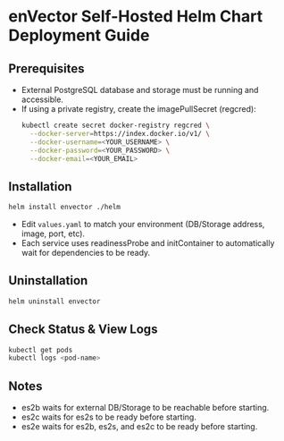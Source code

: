 # enVector Self-Hosted Helm Chart Deployment Guide

## Prerequisites
- External PostgreSQL database and storage must be running and accessible.
- If using a private registry, create the imagePullSecret (regcred):
  ```sh
  kubectl create secret docker-registry regcred \
    --docker-server=https://index.docker.io/v1/ \
    --docker-username=<YOUR_USERNAME> \
    --docker-password=<YOUR_PASSWORD> \
    --docker-email=<YOUR_EMAIL>
  ```

## Installation
```sh
helm install envector ./helm
```

- Edit `values.yaml` to match your environment (DB/Storage address, image, port, etc).
- Each service uses readinessProbe and initContainer to automatically wait for dependencies to be ready.

## Uninstallation
```sh
helm uninstall envector
```

## Check Status & View Logs
```sh
kubectl get pods
kubectl logs <pod-name>
```

## Notes
- es2b waits for external DB/Storage to be reachable before starting.
- es2c waits for es2s to be ready before starting.
- es2e waits for es2b, es2s, and es2c to be ready before starting.
